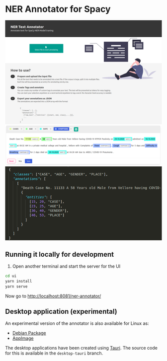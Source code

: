 # NER Annotator for Spacy

![Homepage](assets/start_page.png?raw=true)
![Annotation Page](assets/tagging.png?raw=true)
![JSON output](assets/output.png?raw=true)

## Running it locally for development

1. Open another terminal and start the server for the UI

```sh
cd ui
yarn install
yarn serve
```

Now go to [http://localhost:8081/ner-annotator/](http://localhost:8081/ner-annotator/)

## Desktop application (experimental)

An experimental version of the annotator is also available for Linux as:

- [Debian Package](https://github.com/tecoholic/ner-annotator/releases/download/0.1.0/ner-annotator_0.1.0_amd64.deb)
- [AppImage](https://github.com/tecoholic/ner-annotator/releases/download/0.1.0/ner-annotator_0.1.0_amd64.AppImage)

The desktop applications have been created using [Tauri](https://tauri.studio). The source code for this is available in the `desktop-tauri` branch.
